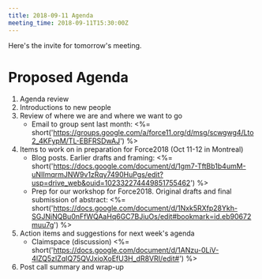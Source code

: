 ```yaml
---
title: 2018-09-11 Agenda
meeting_time: 2018-09-11T15:30:00Z
---
```

Here's the invite for tomorrow's meeting.

# Proposed Agenda

1. Agenda review
2. Introductions to new people
4. Review of where we are and where we want to go
    - Email to group sent last month: <%=
    short('https://groups.google.com/a/force11.org/d/msg/scwgwg4/Lto2_4KFypM/TL-EBFRSDwAJ')
    %>
5. Items to work on in preparation for Force2018 (Oct 11-12 in Montreal)
    - Blog posts. Earlier drafts and framing: <%=
    short('https://docs.google.com/document/d/1gm7-TftBb1b4umM-uNIImqrmJNW9v1zRqy7490HuPgs/edit?usp=drive_web&ouid=102332274449851755462')
    %>
    - Prep for our workshop for Force2018. Original drafts and final submission
    of abstract: <%=
    short('https://docs.google.com/document/d/1Nxk5RXfp28Ykh-SGJNjNQBu0nFfWQAaHq6GC7BJiuOs/edit#bookmark=id.eb90672muu7g')
    %>
6. Action items and suggestions for next week's agenda
    - Claimspace (discussion) <%=
    short('https://docs.google.com/document/d/1ANzu-0LiV-4lZQ5zIZqIQ75QVJxioXoEfU3H_dR8VRI/edit#')
    %>
7. Post call summary and wrap-up
